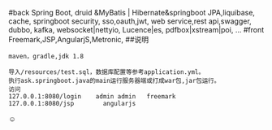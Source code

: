 #back
Spring Boot,
druid &MyBatis | Hibernate&springboot JPA,liquibase,
cache,
springboot security,
sso,oauth,jwt,
web service,rest api,swagger,
dubbo,
kafka,
websocket|nettyio,
Lucence|es,
pdfbox|xstream|poi,
...
#front
Freemark,JSP,AngularjS,Metronic,
##说明
~~~~
maven，gradle,jdk 1.8 

导入/resources/test.sql，数据库配置等参考application.yml。
执行ask.springboot.java的main运行服务器端或打成war包,jar包运行。
访问
127.0.0.1:8080/login    admin admin   freemark
127.0.0.1:8080/jsp        angularjs
~~~~~~
☺

